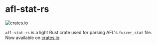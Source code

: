 # afl-stat-rs

![crates.io](https://img.shields.io/crates/v/afl-stat)

`afl-stat-rs` is a light Rust crate used for parsing AFL's `fuzzer_stat` file. 
Now available on [crates.io](https://crates.io).
